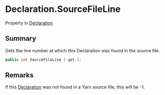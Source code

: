 # Declaration.SourceFileLine

Property in [Declaration](/docs/api/csharp/yarn.compiler.declaration.md)

## Summary


Gets the line number at which this Declaration was found in the
source file.


```csharp
public int SourceFileLine { get };
```

## Remarks


If this  [Declaration](yarn.compiler.declaration.md)  was not found in a Yarn
source file, this will be -1.


